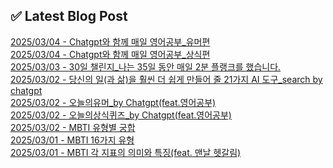 
## ✅ Latest Blog Post
 
[2025/03/04 - Chatgpt와 함께 매일 영어공부_유머편](https://3hongstore.tistory.com/63) <br/>
[2025/03/04 - Chatgpt와 함께 매일 영어공부_상식편](https://3hongstore.tistory.com/62) <br/>
[2025/03/03 - 30일 챌린지_나는 35일 동안 매일 2분 플랭크를 했습니다.](https://3hongstore.tistory.com/61) <br/>
[2025/03/02 - 당신의 일(과 삶)을 훨씬 더 쉽게 만들어 줄 21가지 AI 도구_search by chatgpt](https://3hongstore.tistory.com/60) <br/>
[2025/03/02 - 오늘의유머_by Chatgpt(feat.영어공부)](https://3hongstore.tistory.com/59) <br/>
[2025/03/02 - 오늘의상식퀴즈_by Chatgpt(feat.영어공부)](https://3hongstore.tistory.com/58) <br/>
[2025/03/02 - MBTI 유형별 궁합](https://3hongstore.tistory.com/57) <br/>
[2025/03/01 - MBTI 16가지 유형](https://3hongstore.tistory.com/56) <br/>
[2025/03/01 - MBTI 각 지표의 의미와 특징(feat. 맨날 헷갈림)](https://3hongstore.tistory.com/55) <br/>
